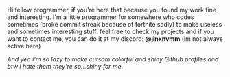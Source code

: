 Hi fellow programmer, if you're here that because you found my work fine and interesting. I'm a little programmer for somewhere who codes sometimes (broke commit streak because of fortnite sadly) to make useless and sometimes interesting stuff. feel free to check my projects and if you want to contact me, you can do it at my discord: **@jinxnvmm** (im not always active here)

*And yea i'm so lazy to make cutsom colorful and shiny Github profiles and btw i hate them they're so...shiny for me.*

